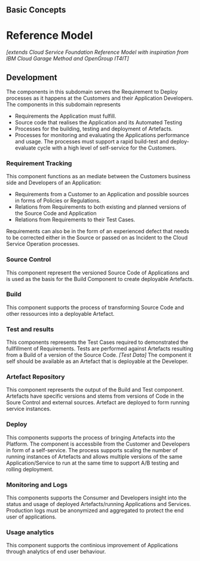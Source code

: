 
#

## Basic Concepts

# Reference Model
*[extends Cloud Service Foundation Reference Model with inspiration from IBM Cloud Garage Method and OpenGroup IT4IT]*

## Development
The components in this subdomain serves the Requirement to Deploy processes as it happens at the Customers and their Application Developers. The components in this subdomain represents
- Requirements the Application must fulfill.
- Source code that realises the Application and its Automated Testing
- Processes for the building, testing and deployment of Artefacts.
- Processes for monitoring and evaluating the Applications performance and usage.
The processes must support a rapid build-test and deploy-evaluate cycle with a high level of self-service for the Customers.


### Requirement Tracking
This component functions as an mediate between the Customers business side and Developers of an Application:
- Requirements from a Customer to an Application and possible sources in forms of Policies or Regulations.
- Relations from Requirements to both existing and planned versions of the Source Code and Application
- Relations from Requirements to their Test Cases.

Requirements can also be in the form of an experienced defect that needs to be corrected either in the Source or passed on as Incident to the Cloud Service Operation processes.

### Source Control
This component represent the versioned Source Code of Applications and is used as the basis for the Build Component to create deployable Artefacts.

### Build
This component supports the process of transforming Source Code and other ressources into a deployable Artefact.


### Test and results
This components represents the Test Cases required to demonstrated the fullfillment of Requirements. Tests are performed against Artefacts resulting from a Build of a version of the Source Code. *[Test Data]*
The component it self should be available as an Artefact that is deployable at the Developer.

### Artefact Repository
This component represents the output of the Build and Test component. Artefacts have specific versions and stems from versions of Code in the Soure Control and external sources. Artefact are deployed to form running service instances.

### Deploy
This components supports the process of bringing Artefacts into the Platform. The component is accessbile from the Customer and Developers in form of a self-service. The process supports scaling the number of running instances of Artefacts and allows multiple versions of the same Application/Service to run at the same time to support A/B testing and rolling deployment.

### Monitoring and Logs
This components supports the Consumer and Developers insight into the status and usage of deployed Artefacts/running Applications and Services. Production logs must be anonymized and aggregated to protect the end user of applications.

### Usage analytics
This component supports the continious improvement of Applications through analytics of end user behaviour.
